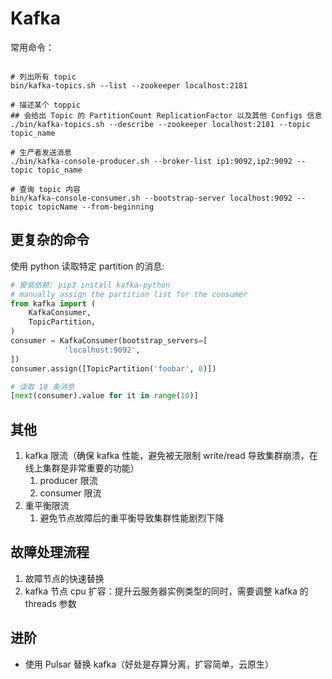 # Kafka

常用命令：

```shell

# 列出所有 topic 
bin/kafka-topics.sh --list --zookeeper localhost:2181

# 描述某个 toppic
## 会给出 Topic 的 PartitionCount ReplicationFactor 以及其他 Configs 信息
./bin/kafka-topics.sh --describe --zookeeper localhost:2181 --topic topic_name

# 生产者发送消息
./bin/kafka-console-producer.sh --broker-list ip1:9092,ip2:9092 --topic topic_name

# 查询 topic 内容
bin/kafka-console-consumer.sh --bootstrap-server localhost:9092 --topic topicName --from-beginning
```


## 更复杂的命令

使用 python 读取特定 partition 的消息:

```python
# 安装依赖: pip3 install kafka-python
# manually assign the partition list for the consumer
from kafka import (
    KafkaConsumer,
    TopicPartition,
)
consumer = KafkaConsumer(bootstrap_servers=[
			'localhost:9092',
])
consumer.assign([TopicPartition('foobar', 0)])

# 读取 10 条消息
[next(consumer).value for it in range(10)]
```


## 其他

1. kafka 限流（确保 kafka 性能，避免被无限制 write/read 导致集群崩溃，在线上集群是非常重要的功能）
    1. producer 限流
    2. consumer 限流
2. 重平衡限流
    1. 避免节点故障后的重平衡导致集群性能剧烈下降

## 故障处理流程

1. 故障节点的快速替换
2. kafka 节点 cpu 扩容：提升云服务器实例类型的同时，需要调整 kafka 的 threads 参数

## 进阶

- 使用 Pulsar 替换 kafka（好处是存算分离，扩容简单，云原生）

